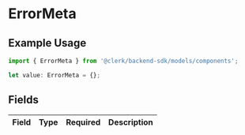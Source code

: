 # ErrorMeta

## Example Usage

```typescript
import { ErrorMeta } from '@clerk/backend-sdk/models/components';

let value: ErrorMeta = {};
```

## Fields

| Field | Type | Required | Description |
| ----- | ---- | -------- | ----------- |
